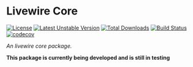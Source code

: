 
# Livewire Core
[![License](https://poser.pugx.org/nodus-it/livewire-core/license)](//packagist.org/packages/nodus-it/livewire-core)
[![Latest Unstable Version](https://poser.pugx.org/nodus-it/livewire-core/v/unstable)](//packagist.org/packages/nodus-it/livewire-core)
[![Total Downloads](https://poser.pugx.org/nodus-it/livewire-core/downloads)](//packagist.org/packages/nodus-it/livewire-core)
[![Build Status](https://travis-ci.org/nodus-it/livewire-core.svg?branch=master)](https://travis-ci.org/nodus-it/livewire-core)
[![codecov](https://codecov.io/gh/nodus-it/livewire-core/branch/master/graph/badge.svg)](https://codecov.io/gh/nodus-it/livewire-core)


_An livewire core package._

**This package is currently being developed and is still in testing**
